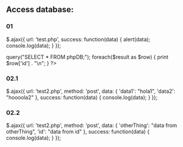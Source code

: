 ## Access database:

### 01
$.ajax({
  url: 'test.php',
  success: function(data) {
    alert(data);
    console.log(data);
  }
});

<?php
    $myPDO = new PDO('sqlite:/home/ubuntu/DB/mydatabase.db');
    $result = $myPDO->query("SELECT * FROM phpDB;");
    foreach($result as $row) {
        print $row['id'] . "\n";
    }
?>

### 02.1
$.ajax({
  url: 'test2.php',
  method: 'post',
  data: {
    'data1': "hola1",
    'data2': "hoooola2"
  },
  success: function(data) {
    console.log(data);
  }
});

<?php
    include("setup.php");
    print $_POST['data1']
?>

### 02.2
$.ajax({
  url: 'test2.php',
  method: 'post',
  data: {
    'otherThing': "data from otherThing",
    'id': "data from id"
  },
  success: function(data) {
    console.log(data);
  }
});

<?php
    include("setup.php");
    print $_POST['data1']
?>
